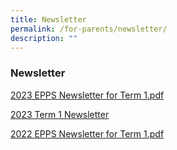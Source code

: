 ```yaml
---
title: Newsletter
permalink: /for-parents/newsletter/
description: ""
---
```

### Newsletter


[2023 EPPS Newsletter for Term 1.pdf](/files/23nlt1.pdf)

[2023 Term 1 Newsletter](/files/2023%20epps%20newsletter%20for%20term%201.pdf)

[2022 EPPS Newsletter for Term 1.pdf](/files/nl1.pdf)